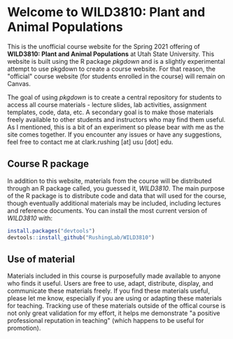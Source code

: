 # Welcome to WILD3810: Plant and Animal Populations

This is the unofficial course website for the Spring 2021 offering of **WILD3810: Plant and Animal Populations** at Utah State University. This website is built using the R package *pkgdown* and is a slightly experimental attempt to use pkgdown to create a course website. For that reason, the "official" course website (for students enrolled in the course) will remain on Canvas.  

The goal of using *pkgdown* is to create a central repository for students to access all course materials - lecture slides, lab activities, assignment templates, code, data, etc. A secondary goal is to make those materials freely available to other students and instructors who may find them useful. As I mentioned, this is a bit of an experiment so please bear with me as the site comes together. If you encounter any issues or have any suggestions, feel free to contact me at clark.rushing [at] usu [dot] edu.     



## Course R package

In addition to this website, materials from the course will be distributed through an R package called, you guessed it, *WILD3810*. The main purpose of the R package is to distribute code and data that will used for the course, though eventually additional materials may be included, including lectures and reference documents. You can install the most current version of *WILD3810* with:

``` r
install.packages("devtools")
devtools::install_github("RushingLab/WILD3810")
```


## Use of material  

Materials included in this course is purposefully made available to anyone who finds it useful. Users are free to use, adapt, distribute, display, and communicate these materials freely. If you find these materials useful, please let me know, especially if you are using or adapting these materials for teaching. Tracking use of these materials outside of the offical course is not only great validation for my effort, it helps me demonstrate "a positive professional reputation in teaching" (which happens to be useful for promotion). 

